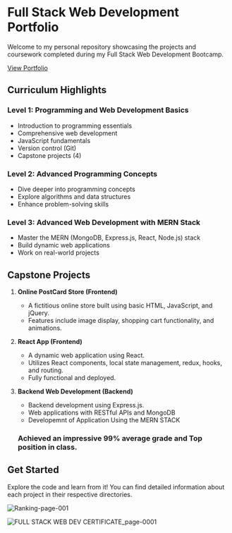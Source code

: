 # Full Stack Web Development Portfolio

Welcome to my personal repository showcasing the projects and coursework completed during my Full Stack Web Development Bootcamp.

[View Portfolio](https://www.hyperiondev.com/portfolio/HA24010012783/)

## Curriculum Highlights

### Level 1: Programming and Web Development Basics
- Introduction to programming essentials
- Comprehensive web development
- JavaScript fundamentals
- Version control (Git)
- Capstone projects (4)

### Level 2: Advanced Programming Concepts
- Dive deeper into programming concepts
- Explore algorithms and data structures
- Enhance problem-solving skills

### Level 3: Advanced Web Development with MERN Stack
- Master the MERN (MongoDB, Express.js, React, Node.js) stack
- Build dynamic web applications
- Work on real-world projects

## Capstone Projects
1. **Online PostCard Store (Frontend)**
   - A fictitious online store built using basic HTML, JavaScript, and jQuery.
   - Features include image display, shopping cart functionality, and animations.

2. **React App (Frontend)**
   - A dynamic web application using React.
   - Utilizes React components, local state management, redux, hooks, and routing.
   - Fully functional and deployed.

3. **Backend Web Development (Backend)**
   - Backend development using Express.js.
   - Web applications with RESTful APIs and MongoDB
   - Developemnt of Application Using the MERN STACK

   ### Achieved an impressive 99% average grade and Top position in class.

## Get Started
Explore the code and learn from it! You can find detailed information about each project in their respective directories.

![Ranking-page-001](https://github.com/hashimaziz88/HyperionDev-WebDevBootcamp/assets/78796582/7398970b-617d-42a7-b053-53f8dd812d6e)

![FULL STACK WEB DEV CERTIFICATE_page-0001](https://github.com/hashimaziz88/HyperionDev-WebDevBootcamp/assets/78796582/a3d4622d-3457-462a-9004-ea741939ca57)

